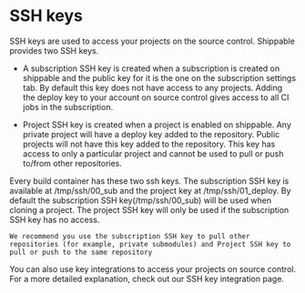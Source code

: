 # SSH keys

SSH keys are used to access your projects on the source control. Shippable provides two SSH keys. 

* A subscription SSH key is created when a subscription is created on shippable and the public key for it is the one on the subscription settings tab. By default this key does not have access to any projects. Adding the deploy key to your account on source control gives access to all CI jobs in the subscription.

* Project SSH key is created when a project is enabled on shippable. Any private project will have a deploy key added to the repository. Public projects will not have this key added to the repository. This key has access to only a particular project and cannot be used to pull or push to/from other repositories. 

Every build container has these two ssh keys. The subscription SSH key is available at /tmp/ssh/00_sub  and the project key at /tmp/ssh/01_deploy. By default the subscription SSH key(/tmp/ssh/00_sub) will be used when cloning a project. The project SSH key will only be used if the subscription SSH key has no access.

``` 
We recommend you use the subscription SSH key to pull other repositories (for example, private submodules) and Project SSH key to pull or push to the same repository
```

You can also use key integrations to access your projects on source control. For a more detailed explanation, check out our SSH key integration page. 
